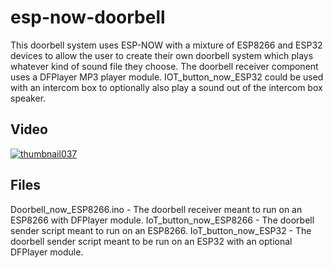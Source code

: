 # esp-now-doorbell

This doorbell system uses ESP-NOW with a mixture of ESP8266 and ESP32 devices to allow the user to create their own doorbell system which plays whatever kind of sound file they choose. The doorbell receiver component uses a DFPlayer MP3 player module. IOT_button_now_ESP32 could be used with an intercom box to optionally also play a sound out of the intercom box speaker.

## Video
[![thumbnail037](https://user-images.githubusercontent.com/8517741/120965453-c3eb0000-c719-11eb-96c6-5e477cd8865e.png)](https://youtu.be/9Vd-yOBCuxE)

## Files
Doorbell_now_ESP8266.ino - The doorbell receiver meant to run on an ESP8266 with DFPlayer module.
IoT_button_now_ESP8266 - The doorbell sender script meant to run on an ESP8266.
IoT_button_now_ESP32 - The doorbell sender script meant to be run on an ESP32 with an optional DFPlayer module.
